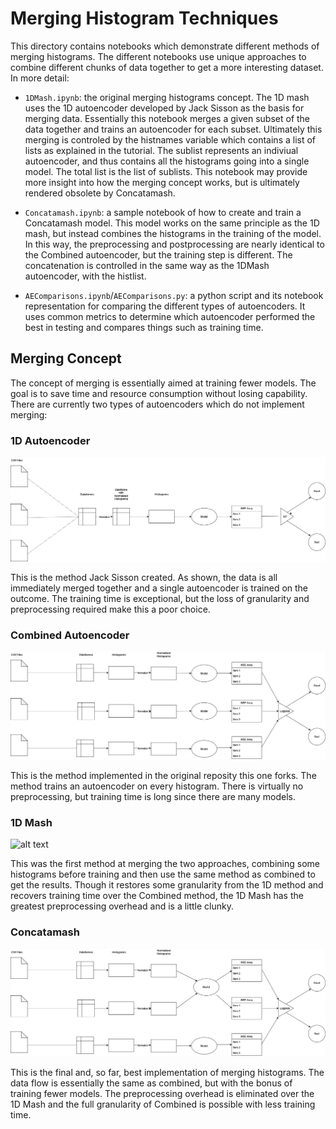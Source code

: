 # Merging Histogram Techniques

This directory contains notebooks which demonstrate different methods of merging histograms. The different notebooks use unique approaches to combine different chunks of data together to get a more interesting dataset.
In more detail: 

- `1DMash.ipynb`: the original merging histograms concept. The 1D mash uses the 1D autoencoder developed by Jack Sisson as the basis for merging data. Essentially this notebook merges a given subset of the data together and trains an autoencoder for each subset. Ultimately this merging is controled by the histnames variable which contains a list of lists as explained in the tutorial. The sublist represents an indiviual autoencoder, and thus contains all the histograms going into a single model. The total list is the list of sublists. This notebook may provide more insight into how the merging concept works, but is ultimately rendered obsolete by Concatamash.

- `Concatamash.ipynb`: a sample notebook of how to create and train a Concatamash model. This model works on the same principle as the 1D mash, but instead combines the histograms in the training of the model. In this way, the preprocessing and postprocessing are nearly identical to the Combined autoencoder, but the training step is different. The concatenation is controlled in the same way as the 1DMash autoencoder, with the histlist. 

- `AEComparisons.ipynb`/`AEComparisons.py`: a python script and its notebook representation for comparing the different types of autoencoders. It uses common metrics to determine which autoencoder performed the best in testing and compares things such as training time. 


## Merging Concept

The concept of merging is essentially aimed at training fewer models. The goal is to save time and resource consumption without losing capability. There are currently two types of autoencoders which do not implement merging: 

### 1D Autoencoder

![alt text](https://github.com/kyh57363/ML4DQMDC-PixelAE/blob/master/Graphics/1D%20w%20Background.png?raw=true)

This is the method Jack Sisson created. As shown, the data is all immediately merged together and a single autoencoder is trained on the outcome. The training time is exceptional, but the loss of granularity and preprocessing required make this a poor choice. 

### Combined Autoencoder

![alt text](https://github.com/kyh57363/ML4DQMDC-PixelAE/blob/master/Graphics/Combined.png?raw=true)

This is the method implemented in the original reposity this one forks. The method trains an autoencoder on every histogram. There is virtually no preprocessing, but training time is long since there are many models.

### 1D Mash

![alt text](https://github.com/kyh57363/ML4DQMDC-PixelAE/blob/master/Graphics/1D%Mash.png.png?raw=true)

This was the first method at merging the two approaches, combining some histograms before training and then use the same method as combined to get the results. Though it restores some granularity from the 1D method and recovers training time over the Combined method, the 1D Mash has the greatest preprocessing overhead and is a little clunky. 

### Concatamash

![alt text](https://github.com/kyh57363/ML4DQMDC-PixelAE/blob/master/Graphics/Concatamash.png?raw=true)

This is the final and, so far, best implementation of merging histograms. The data flow is essentially the same as combined, but with the bonus of training fewer models. The preprocessing overhead is eliminated over the 1D Mash and the full granularity of Combined is possible with less training time. 
